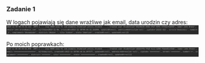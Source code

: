### Zadanie 1

W logach pojawiają się dane wrażliwe jak email, data urodzin czy adres:
![img.png](img.png)

Po moich poprawkach:
![img_1.png](img_1.png)